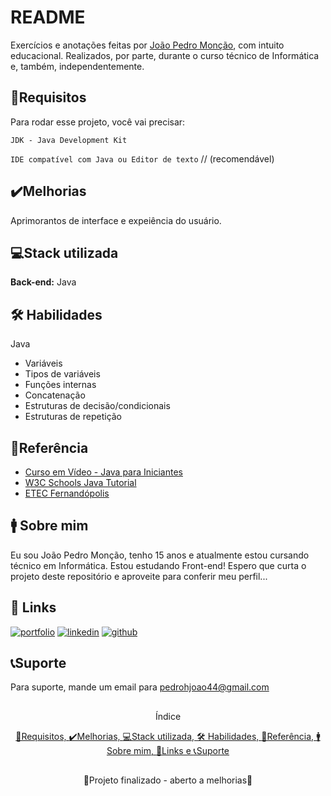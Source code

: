 
# README

Exercícios e anotações feitas por [João Pedro Monção](https://github.com/jpmoncao), com intuito educacional. Realizados, por parte, durante o curso técnico de Informática e, também, independentemente.

##

## 🧮Requisitos

Para rodar esse projeto, você vai precisar:

`JDK - Java Development Kit`

`IDE compatível com Java ou Editor de texto` // (recomendável)


## ✔️Melhorias
Aprimorantos de interface e expeiência do usuário.


## 💻Stack utilizada
**Back-end:** Java


## 🛠 Habilidades
Java
- Variáveis
- Tipos de variáveis
- Funções internas
- Concatenação
- Estruturas de decisão/condicionais
- Estruturas de repetição


## 📖Referência

 - [Curso em Vídeo - Java para Iniciantes](https://www.youtube.com/playlist?list=PLHz_AreHm4dkI2ZdjTwZA4mPMxWTfNSpR)
 - [W3C Schools Java Tutorial](https://www.w3schools.com/java/)
 - [ETEC Fernandópolis](https://etecfernandopolis.com.br/site/inicio/)
 
## 🚹 Sobre mim
Eu sou João Pedro Monção, tenho 15 anos e atualmente estou cursando técnico em Informática. Estou estudando Front-end! Espero que curta o projeto deste repositório e aproveite para conferir meu perfil...


## 🔗 Links
[![portfolio](https://img.shields.io/badge/portfolio-000?style=for-the-badge&logo=ko-fi&logoColor=white)](https://jpmoncao.github.io/portfolio)
[![linkedin](https://img.shields.io/badge/linkedin-0A66C2?style=for-the-badge&logo=linkedin&logoColor=white)](https://www.linkedin.com/joaomoncao)
[![github](https://img.shields.io/badge/github-1DA1F2?style=for-the-badge&logo=github&logoColor=white)](https://github.com/jpmoncao)


## 📞Suporte

Para suporte, mande um email para pedrohjoao44@gmail.com

##

<p align="center">Índice</p>
<p align="center">
  <a href="#requisitos">🧮Requisitos, </a><a href="#%EF%B8%8Fmelhorias">✔️Melhorias, </a><a href="#stack-utilizada">💻Stack utilizada, </a><a href="#-habilidades">🛠 Habilidades, </a><a href="#referência">📖Referência, </a><a href="#-sobre-mim">🚹 Sobre mim, </a><a href="#-links">🔗Links e </a><a href="#suporte">📞Suporte </a>
</p>

##

<p align="center">🚧Projeto finalizado - aberto a melhorias🚧</p>
